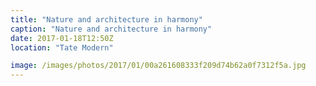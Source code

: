 ```yaml
---
title: "Nature and architecture in harmony"
caption: "Nature and architecture in harmony"
date: 2017-01-18T12:50Z
location: "Tate Modern"

image: /images/photos/2017/01/00a261608333f209d74b62a0f7312f5a.jpg
---
```

